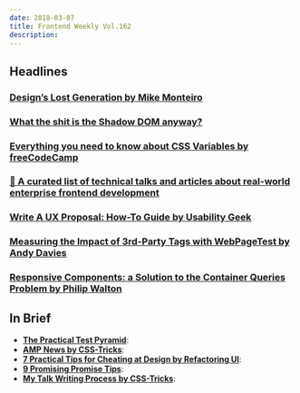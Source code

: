 ```yaml
---
date: 2018-03-07
title: Frontend Weekly Vol.162
description: 
---
```


## Headlines

### [Design’s Lost Generation by Mike Monteiro](https://medium.com/@monteiro/designs-lost-generation-ac7289549017)


### [What the shit is the Shadow DOM anyway?](https://blog.rowan.website/2018/02/15/what-the-shit-is-the-shadow-dom-anyway/)


### [Everything you need to know about CSS Variables by freeCodeCamp](https://medium.freecodecamp.org/everything-you-need-to-know-about-css-variables-c74d922ea855)


### [💼 A curated list of technical talks and articles about real-world enterprise frontend development](https://github.com/andrew--r/frontend-case-studies)


### [Write A UX Proposal: How-To Guide by Usability Geek](https://usabilitygeek.com/write-ux-proposal-how-to-guide/)


### [Measuring the Impact of 3rd-Party Tags with WebPageTest by Andy Davies](https://andydavies.me/blog/2018/02/19/using-webpagetest-to-measure-the-impact-of-3rd-party-tags/)


### [Responsive Components: a Solution to the Container Queries Problem by Philip Walton](https://philipwalton.com/articles/responsive-components-a-solution-to-the-container-queries-problem/)

## In Brief

- [**The Practical Test Pyramid**](https://martinfowler.com/articles/practical-test-pyramid.html):
- [**AMP News by CSS-Tricks**](https://css-tricks.com/amp-news/):
- [**7 Practical Tips for Cheating at Design by Refactoring UI**](https://medium.com/refactoring-ui/7-practical-tips-for-cheating-at-design-40c736799886):
- [**9 Promising Promise Tips**](https://dev.to/kepta/promising-promise-tips--c8f):
- [**My Talk Writing Process by CSS-Tricks**](https://css-tricks.com/talk-writing-process/):